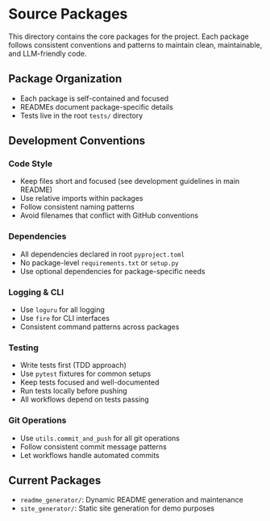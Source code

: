 # Source Packages

This directory contains the core packages for the project. Each package follows consistent conventions and patterns to maintain clean, maintainable, and LLM-friendly code.

## Package Organization

- Each package is self-contained and focused
- READMEs document package-specific details
- Tests live in the root `tests/` directory

## Development Conventions

### Code Style
- Keep files short and focused (see development guidelines in main README)
- Use relative imports within packages
- Follow consistent naming patterns
- Avoid filenames that conflict with GitHub conventions

### Dependencies
- All dependencies declared in root `pyproject.toml`
- No package-level `requirements.txt` or `setup.py`
- Use optional dependencies for package-specific needs

### Logging & CLI
- Use `loguru` for all logging
- Use `fire` for CLI interfaces
- Consistent command patterns across packages

### Testing
- Write tests first (TDD approach)
- Use `pytest` fixtures for common setups
- Keep tests focused and well-documented
- Run tests locally before pushing
- All workflows depend on tests passing

### Git Operations
- Use `utils.commit_and_push` for all git operations
- Follow consistent commit message patterns
- Let workflows handle automated commits

## Current Packages
- `readme_generator/`: Dynamic README generation and maintenance
- `site_generator/`: Static site generation for demo purposes
